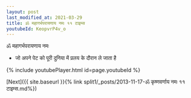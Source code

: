```yaml
---
layout: post
last_modified_at: 2021-03-29
title: ॐ महागर्भपरायणाय नमः ११ टाइम्स
youtubeId: KeopvrP4v_o
---
```

 
 
 ॐ महागर्भपरायणाय नमः  
 
 -  जो अपने पेट को पूरी दुनिया में प्रलय के दौरान ले जाता है 
 
  
 
  
 
 
 
 
 
 


{% include youtubePlayer.html id=page.youtubeId %}
 
[Next]({{ site.baseurl }}{% link  split1/_posts/2013-11-17-ॐ कृष्णवर्णाय नमः ११ टाइम्स.md%})
 
